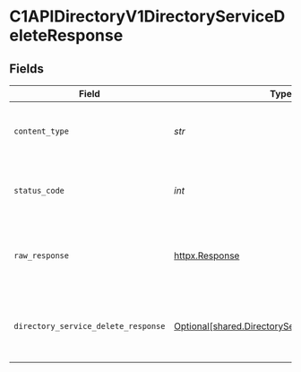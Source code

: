# C1APIDirectoryV1DirectoryServiceDeleteResponse


## Fields

| Field                                                                                                    | Type                                                                                                     | Required                                                                                                 | Description                                                                                              |
| -------------------------------------------------------------------------------------------------------- | -------------------------------------------------------------------------------------------------------- | -------------------------------------------------------------------------------------------------------- | -------------------------------------------------------------------------------------------------------- |
| `content_type`                                                                                           | *str*                                                                                                    | :heavy_check_mark:                                                                                       | HTTP response content type for this operation                                                            |
| `status_code`                                                                                            | *int*                                                                                                    | :heavy_check_mark:                                                                                       | HTTP response status code for this operation                                                             |
| `raw_response`                                                                                           | [httpx.Response](https://www.python-httpx.org/api/#response)                                             | :heavy_check_mark:                                                                                       | Raw HTTP response; suitable for custom response parsing                                                  |
| `directory_service_delete_response`                                                                      | [Optional[shared.DirectoryServiceDeleteResponse]](../../models/shared/directoryservicedeleteresponse.md) | :heavy_minus_sign:                                                                                       | Empty response with a status code indicating success.                                                    |